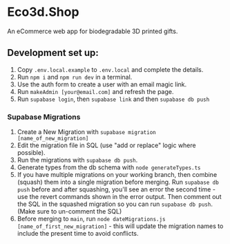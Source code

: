 # Eco3d.Shop

An eCommerce web app for biodegradable 3D printed gifts.

## Development set up:

1. Copy `.env.local.example` to `.env.local` and complete the details.
2. Run `npm i` and `npm run dev` in a terminal.
3. Use the auth form to create a user with an email magic link.
4. Run `makeAdmin [your@email.com]` and refresh the page.
5. Run `supabase login`, then `supabase link` and then `supabase db push`

### Supabase Migrations

1. Create a New Migration with `supabase migration [name_of_new_migration]`
2. Edit the migration file in SQL (use "add or replace" logic where possible).
3. Run the migrations with `supabase db push`.
4. Generate types from the db schema with `node generateTypes.ts`
5. If you have multiple migrations on your working branch, then combine (squash) them into a single migration before merging. Run `supabase db push` before and after squashing, you'll see an error the second time - use the revert commands shown in the error output. Then comment out the SQL in the squashed migration so you can run `supabase db push`. (Make sure to un-comment the SQL)
6. Before merging to `main`, run `node dateMigrations.js [name_of_first_new_migration]` - this will update the migration names to include the present time to avoid conflicts.
